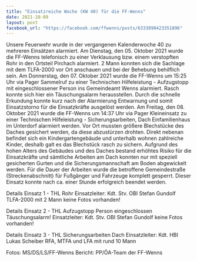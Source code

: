 ```yaml
---
title: "Einsatzreiche Woche (KW 40) für die FF-Wenns"
date: 2021-10-09
layout: post
facebook_url: "https://facebook.com/ffwenns/posts/6333898423351896"
---
```


Unsere Feuerwehr wurde in der vergangenen Kalenderwoche 40 zu mehreren Einsätzen alarmiert.
Am Dienstag, den 05. Oktober 2021 wurde die FF-Wenns telefonisch zu einer Verklausung bzw. einem verstopften Rohr in den Ortsteil Pirchach alarmiert.
2 Mann konnten sich die Sachlage mit dem TLFA-2000 vor Ort anschauen und bei der Behebung behilflich sein.
Am Donnerstag, den 07. Oktober 2021 wurde die FF-Wenns um 15:25 Uhr via Pager Sammelruf zu einer Technischen Hilfeleistung - Aufzugstopp mit eingeschlossener Person ins Gemeindeamt
Wenns alarmiert. Rasch konnte sich hier ein Täuschungsalarm herausstellen. Durch die schnelle Erkundung konnte kurz nach der Alarmierung Entwarnung und somit Einsatzstorno für die Einsatzkräfte ausgelöst werden.
Am Freitag, den 08. Oktober 2021 wurde die FF-Wenns um 14:37 Uhr via Pager Kleineinsatz zu einer Technischen Hilfeleistung - Sicherungsarbeiten, Dach Einfamilienhaus
im Unterdorf alarmiert werden. Vor Ort mussten größere Blechstücke des Daches gesichert werden, da diese abzustürzen drohten. Direkt nebenan befindet sich ein Kindergartengebäude
und unterhalb wohnen zahlreiche Kinder, deshalb galt es das Blechstück rasch zu sichern. 
Aufgrund des hohen Alters des Gebäudes und des Daches bestand erhöhtes Risiko für die Einsatzkräfte und sämtliche Arbeiten am Dach konnten nur mit speziell gesicherten Gurten und die Sicherungsmannschaft am Boden abgewickelt werden.
Für die Dauer der Arbeiten wurde die betroffene Gemeindestraße (Streckenabschnitt) für Fußgänger und Fahrzeuge komplett gesperrt.
Dieser Einsatz konnte nach ca. einer Stunde erfolgreich beendet werden. 

Details Einsatz 1 - THL Rohr
Einsatzleiter: Kdt. Stv. OBI Stefan Gundolf
TLFA-2000 mit 2 Mann
keine Fotos vorhanden!

Details Einsatz 2 - THL Aufzugstopp Person eingeschlossen
Täuschungsalarm!
Einsatzleiter: Kdt. Stv. OBI Stefan Gundolf
keine Fotos vorhanden!

Details Einsatz 3 - THL Sicherungsarbeiten Dach
Einsatzleiter: Kdt. HBI Lukas Scheiber
RFA, MTFA und LFA mit rund 10 Mann

Fotos: MS/DS/LS/FF-Wenns
Bericht: PP/ÖA-Team der FF-Wenns